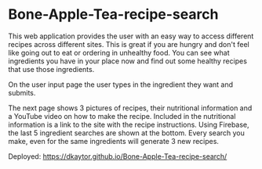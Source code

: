 # Bone-Apple-Tea-recipe-search

This web application provides the user with an easy way to access different recipes across different sites.
This is great if you are hungry and don't feel like going out to eat or ordering in unhealthy food.
You can see what ingredients you have in your place now and find out some healthy recipes that use those ingredients.

On the user input page the user types in the ingredient they want and submits.

The next page shows 3 pictures of recipes, their nutritional information and a YouTube video on how to make the recipe.
Included in the nutritional information is a link to the site with the recipe instructions.
Using Firebase, the last 5 ingredient searches are shown at the bottom.
Every search you make, even for the same ingredients will generate 3 new recipes.


Deployed: https://dkaytor.github.io/Bone-Apple-Tea-recipe-search/
